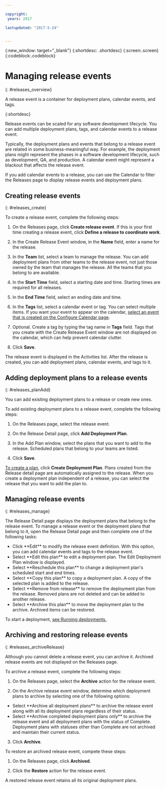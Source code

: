 ```yaml
---

copyright:
 years: 2017

lastupdated: "2017-5-24"


---
```


{:new_window: target="_blank"}
{:shortdesc: .shortdesc}
{:screen:.screen}
{:codeblock:.codeblock}

# Managing release events
{: #releases_overview}

A release event is a container for deployment plans, calendar events, and tags.

{:shortdesc}


Release events can be scaled for any software development lifecycle. You can add multiple deployment plans, tags, and calendar events to a release event.

Typically, the deployment plans and events that belong to a release event are related in some business-meaningful way. For example, the deployment plans might represent the phases in a software development lifecycle, such as development, QA, and production. A calendar event might represent a blackout that affects the release event.

If you add calendar events to a release, you can use the Calendar to filter the Releases page to display release events and deployment plans.


## Creating release events
{: #releases_create}

To create a release event, complete the following steps:


1. On the Releases page, click **Create release event**. If this is your first time creating a release event, click **Define a release to coordinate work**.


1. In the Create Release Event window, in the **Name** field, enter a name for the release.

3. In the **Team** list, select a team to manage the release. You can add deployment plans from other teams to the release event, not just those owned by the team that manages the release. All the teams that you belong to are available.

3. In the **Start Time** field, select a starting date and time. Starting times are required for all releases.

3. In the **End Time** field, select an ending date and time.


3. In the **Tags** list, select a calendar event or tag. You can select multiple items.  If you want your event to appear on the calendar, [select an event that is created on the Configure Calendar page](UCCR_events.html#events_tagCreate).

1. Optional. Create a tag by typing the tag name in **Tags** field. Tags that you create with the Create Release Event window are not displayed on the calendar, which can help prevent calendar clutter.


5. Click **Save**.

The release event is displayed in the Activities list. After the release is created, you can add deployment plans, calendar events, and tags to it.

## Adding deployment plans to a release events
{: #releases_planAdd}

You can add existing deployment plans to a release or create new ones.

To add existing deployment plans to a release event, complete the following steps:

1. On the Releases page, select the release event.

1. On the Release Detail page, click **Add Deployment Plan**.

1. In the Add Plan window, select the plans that you want to add to the release. Scheduled plans that belong to your teams are listed.

3. Click **Save**.

[To create a plan](UCCR_deployPlan.html#plan_create), click **Create Deployment Plan**. Plans created from the Release detail page are automatically assigned to the release. When you create a deployment plan independent of a release, you can select the release that you want to add the plan to.

## Managing release events
{: #releases_manage}

The Release Detail page displays the deployment plans that belong to the release event. To manage a release event or the deployment plans that belong to it, open the Release Detail page and then complete one of the following tasks:
<ul>

<li>Click **Edit** to modify the release event definition. With this option, you can add calendar events and tags to the release event.

</li>
<li>Select **Edit this plan** to edit a deployment plan. The Edit Deployment Plan window is displayed.
</li>
<li>Select **Reschedule this plan** to change a deployment plan's scheduled start and end times.
</li>
<li>Select **Copy this plan** to copy a deployment plan. A copy of the selected plan is added to the release.</li>
<li>Select **Remove from release** to remove the deployment plan from the release. Removed plans are not deleted and can be added to another release.
</li>
<li>Select **Archive this plan** to move the deployment plan to the archive. Archived items can be restored.
</li>
</ul>

To start a deployment, [see Running deployments.](UCCR_deployRun.html#deployment_run)

## Archiving and restoring release events
{: #releases_archiveRelease}

Although you cannot delete a release event, you can archive it. Archived release events are not displayed on the Releases page.

To archive a release event, complete the following steps:

1. On the Releases page, select the **Archive** action for the release event.

1. On the Archive release event window, determine which deployment plans to archive by selecting one of the following options:
<ul>
<li>Select **Archive all deployment plans** to archive the release event along with all its deployment plans regardless of their status.</li>
<li>Select **Archive completed deployment plans only** to archive the release event and all deployment plans with the status of Complete. Deployment plans with statuses other than Complete are not archived and maintain their current status.</li>
</ul>

3. Click **Archive**.

To restore an archived release event, compete these steps:

1. On the Releases page, click **Archived**.

2. Click the **Restore** action for the release event.

A restored release event retains all its original deployment plans.

